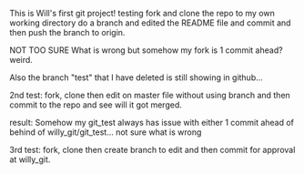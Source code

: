 This is Will's first git project!
testing fork and clone the repo to my own working directory
do a branch and edited the README file and commit and then push the branch to origin. 

NOT TOO SURE What is wrong but somehow my fork is 1 commit ahead? weird.

Also the branch "test" that I have deleted is still showing in github...


2nd test:
fork, clone then edit on master file without using branch and then commit to the repo and see will it got merged.

result: Somehow my git_test always has issue with either 1 commit ahead of behind of willy_git/git_test... not sure what is wrong

3rd test:
fork, clone then create branch to edit and then commit for approval at willy_git.

